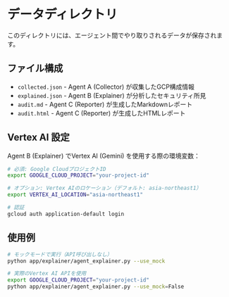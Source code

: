 # データディレクトリ

このディレクトリには、エージェント間でやり取りされるデータが保存されます。

## ファイル構成

- `collected.json` - Agent A (Collector) が収集したGCP構成情報
- `explained.json` - Agent B (Explainer) が分析したセキュリティ所見
- `audit.md` - Agent C (Reporter) が生成したMarkdownレポート
- `audit.html` - Agent C (Reporter) が生成したHTMLレポート

## Vertex AI 設定

Agent B (Explainer) でVertex AI (Gemini) を使用する際の環境変数：

```bash
# 必須: Google CloudプロジェクトID
export GOOGLE_CLOUD_PROJECT="your-project-id"

# オプション: Vertex AIのロケーション（デフォルト: asia-northeast1）
export VERTEX_AI_LOCATION="asia-northeast1"

# 認証
gcloud auth application-default login
```

## 使用例

```bash
# モックモードで実行（API呼び出しなし）
python app/explainer/agent_explainer.py --use_mock

# 実際のVertex AI APIを使用
export GOOGLE_CLOUD_PROJECT="your-project-id"
python app/explainer/agent_explainer.py --use_mock=False
```